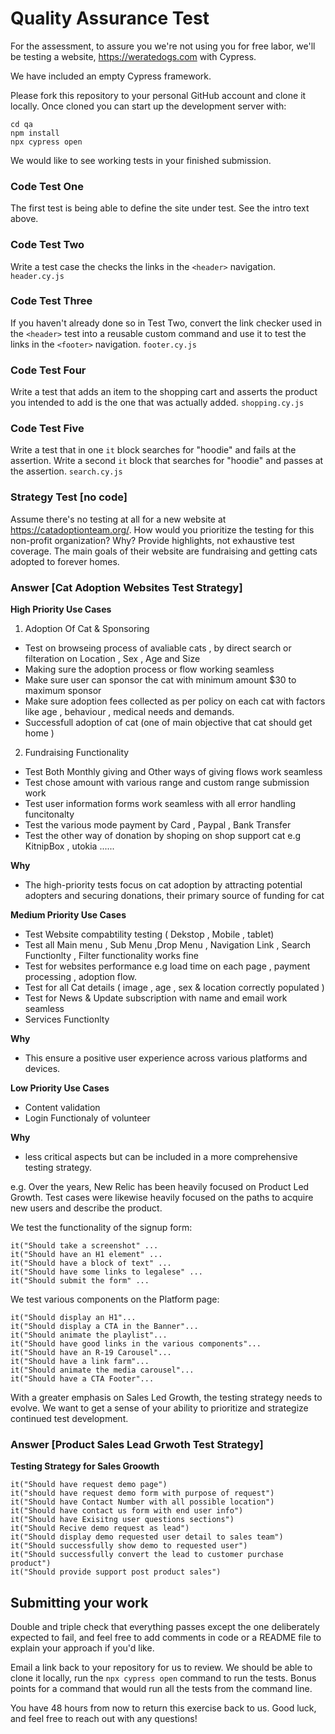 # Quality Assurance Test

For the assessment, to assure you we're not using you for free labor, we'll be testing a website, https://weratedogs.com with Cypress.

We have included an empty Cypress framework.

Please fork this repository to your personal GitHub account and clone it locally. Once cloned you can start up the development server with:

```
cd qa
npm install
npx cypress open
```

We would like to see working tests in your finished submission.

### Code Test One
The first test is being able to define the site under test. See the intro text above.

### Code Test Two
Write a test case the checks the links in the `<header>` navigation. `header.cy.js`

### Code Test Three
If you haven't already done so in Test Two, convert the link checker used in the `<header>` test into a reusable custom command and use it to test the links in the `<footer>` navigation. `footer.cy.js`

### Code Test Four
Write a test that adds an item to the shopping cart and asserts the product you intended to add is the one that was actually added. `shopping.cy.js`

### Code Test Five
Write a test that in one `it` block searches for "hoodie" and fails at the assertion. Write a second `it` block that searches for "hoodie" and passes at the assertion. `search.cy.js`

### Strategy Test [no code]
Assume there's no testing at all for a new website at https://catadoptionteam.org/. How would you prioritize the testing for this non-profit organization? Why? Provide highlights, not exhaustive test coverage. The main goals of their website are fundraising and getting cats adopted to forever homes.

### Answer [Cat Adoption Websites Test Strategy]
**High Priority Use Cases**
1. Adoption Of Cat & Sponsoring
* Test on browseing process of avaliable cats , by direct search or filteration on Location , Sex , Age and Size
* Making sure the adoption process or flow working seamless
* Make sure user can sponsor the cat with minimum amount $30 to maximum sponsor
* Make sure adoption fees collected as per policy on each cat with factors like age , behaviour , medical needs and demands.
* Successfull adoption of cat (one of main objective that cat should get home )
2. Fundraising Functionality
* Test Both Monthly giving and Other ways of giving flows work seamless
* Test chose amount with various range and custom range submission work
* Test user information forms work seamless with all error handling funcitonalty
* Test the various mode payment by Card , Paypal , Bank Transfer
* Test the other way of donation by shoping on shop support cat
e.g KitnipBox , utokia ......

**Why** 
* The high-priority tests focus on cat adoption by attracting potential adopters and securing donations, their primary source of funding for cat

**Medium Priority Use Cases**
* Test Website compabtility testing ( Dekstop , Mobile , tablet)
* Test all Main menu , Sub Menu ,Drop Menu , Navigation Link , Search Functionlty , Filter functionality works fine
* Test for websites performance e.g load time on each page , payment processing , adoption flow.
* Test for all Cat details ( image , age , sex & location correctly populated )
* Test for News & Update subscription with name and email work seamless
* Services Functionlty

**Why** 
* This ensure a positive user experience across various platforms and devices.

**Low Priority Use Cases**
* Content validation
* Login Functionaly of volunteer
   
**Why** 
* less critical aspects but can be included in a more comprehensive testing strategy.



e.g. Over the years, New Relic has been heavily focused on Product Led Growth. Test cases were likewise heavily focused on the paths to acquire new users and describe the product.

We test the functionality of the signup form:
 
 ```
 it("Should take a screenshot" ...
 it("Should have an H1 element" ...
 it("Should have a block of text" ...
 it("Should have some links to legalese" ...
 it("Should submit the form" ...
 ```

We test various components on the Platform page:

```
it("Should display an H1"...
it("Should display a CTA in the Banner"...
it("Should animate the playlist"...
it("Should have good links in the various components"...
it("Should have an R-19 Carousel"...
it("Should have a link farm"...
it("Should animate the media carousel"...
it("Should have a CTA Footer"...
```

 With a greater emphasis on Sales Led Growth, the testing strategy needs to evolve. We want to get a sense of your ability to prioritize and strategize continued test development.

### Answer [Product Sales Lead Grwoth Test Strategy]
**Testing Strategy for Sales Groowth**
```
it("Should have request demo page")
it("should have request demo form with purpose of request")
it("Should have Contact Number with all possible location")
it("Should have contact us form with end user info")
it("Should have Exisitng user questions sections")
it("Should Recive demo request as lead")
it("Should display demo requested user detail to sales team")
it("Should successfully show demo to requested user")
it("Should successfully convert the lead to customer purchase product")
it("Should provide support post product sales")
```


## Submitting your work

Double and triple check that everything passes except the one deliberately expected to fail, and feel free to add comments in code or a README file to explain your approach if you'd like.

Email a link back to your repository for us to review. We should be able to clone it locally, run the `npx cypress open` command to run the tests. Bonus points for a command that would run all the tests from the command line.

You have 48 hours from now to return this exercise back to us. Good luck, and feel free to reach out with any questions!